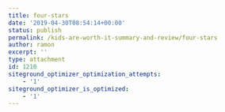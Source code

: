 ```yaml
---
title: four-stars
date: '2019-04-30T08:54:14+00:00'
status: publish
permalink: /kids-are-worth-it-summary-and-review/four-stars
author: ramon
excerpt: ''
type: attachment
id: 1210
siteground_optimizer_optimization_attempts:
    - '1'
siteground_optimizer_is_optimized:
    - '1'
---
```

<!DOCTYPE html PUBLIC "-//W3C//DTD HTML 4.0 Transitional//EN" "http://www.w3.org/TR/REC-html40/loose.dtd">
<?xml encoding="UTF-8">
